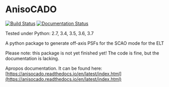 # AnisoCADO
[![Build Status](https://travis-ci.org/astronomyk/AnisoCADO.svg?branch=master)](https://travis-ci.org/astronomyk/AnisoCADO)
[![Documentation Status](https://readthedocs.org/projects/anisocado/badge/?version=latest)](https://anisocado.readthedocs.io/en/latest/?badge=latest)

Tested under Python: 2.7, 3.4, 3.5, 3.6, 3.7

A python package to generate off-axis PSFs for the SCAO mode for the ELT

Please note: this package is not yet finished yet! The code is fine, but the 
documentation is lacking.

Apropos documentation. It can be found here:
[https://anisocado.readthedocs.io/en/latest/index.html](https://anisocado.readthedocs.io/en/latest/index.html)